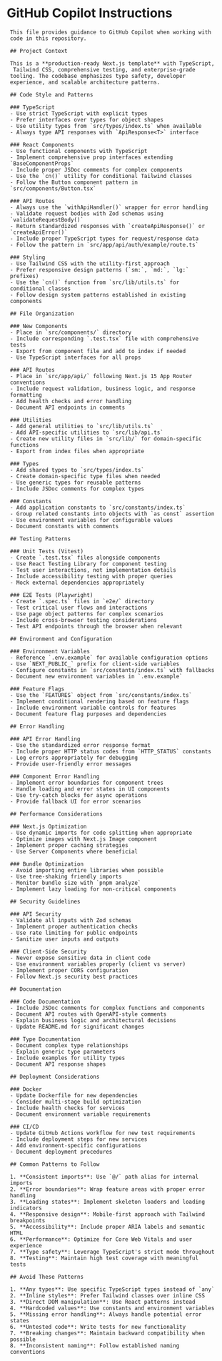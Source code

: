 # GitHub Copilot Instructions

     This file provides guidance to GitHub Copilot when working with
     code in this repository.

     ## Project Context

     This is a **production-ready Next.js template** with TypeScript,
      Tailwind CSS, comprehensive testing, and enterprise-grade
     tooling. The codebase emphasizes type safety, developer
     experience, and scalable architecture patterns.

     ## Code Style and Patterns

     ### TypeScript
     - Use strict TypeScript with explicit types
     - Prefer interfaces over types for object shapes
     - Use utility types from `src/types/index.ts` when available
     - Always type API responses with `ApiResponse<T>` interface

     ### React Components
     - Use functional components with TypeScript
     - Implement comprehensive prop interfaces extending
     `BaseComponentProps`
     - Include proper JSDoc comments for complex components
     - Use the `cn()` utility for conditional Tailwind classes
     - Follow the Button component pattern in
     `src/components/Button.tsx`

     ### API Routes
     - Always use the `withApiHandler()` wrapper for error handling
     - Validate request bodies with Zod schemas using
     `validateRequestBody()`
     - Return standardized responses with `createApiResponse()` or
     `createApiError()`
     - Include proper TypeScript types for request/response data
     - Follow the pattern in `src/app/api/auth/example/route.ts`

     ### Styling
     - Use Tailwind CSS with the utility-first approach
     - Prefer responsive design patterns (`sm:`, `md:`, `lg:`
     prefixes)
     - Use the `cn()` function from `src/lib/utils.ts` for
     conditional classes
     - Follow design system patterns established in existing
     components

     ## File Organization

     ### New Components
     - Place in `src/components/` directory
     - Include corresponding `.test.tsx` file with comprehensive
     tests
     - Export from component file and add to index if needed
     - Use TypeScript interfaces for all props

     ### API Routes
     - Place in `src/app/api/` following Next.js 15 App Router
     conventions
     - Include request validation, business logic, and response
     formatting
     - Add health checks and error handling
     - Document API endpoints in comments

     ### Utilities
     - Add general utilities to `src/lib/utils.ts`
     - Add API-specific utilities to `src/lib/api.ts`
     - Create new utility files in `src/lib/` for domain-specific
     functions
     - Export from index files when appropriate

     ### Types
     - Add shared types to `src/types/index.ts`
     - Create domain-specific type files when needed
     - Use generic types for reusable patterns
     - Include JSDoc comments for complex types

     ### Constants
     - Add application constants to `src/constants/index.ts`
     - Group related constants into objects with `as const` assertion
     - Use environment variables for configurable values
     - Document constants with comments

     ## Testing Patterns

     ### Unit Tests (Vitest)
     - Create `.test.tsx` files alongside components
     - Use React Testing Library for component testing
     - Test user interactions, not implementation details
     - Include accessibility testing with proper queries
     - Mock external dependencies appropriately

     ### E2E Tests (Playwright)
     - Create `.spec.ts` files in `e2e/` directory
     - Test critical user flows and interactions
     - Use page object patterns for complex scenarios
     - Include cross-browser testing considerations
     - Test API endpoints through the browser when relevant

     ## Environment and Configuration

     ### Environment Variables
     - Reference `.env.example` for available configuration options
     - Use `NEXT_PUBLIC_` prefix for client-side variables
     - Configure constants in `src/constants/index.ts` with fallbacks
     - Document new environment variables in `.env.example`

     ### Feature Flags
     - Use the `FEATURES` object from `src/constants/index.ts`
     - Implement conditional rendering based on feature flags
     - Include environment variable controls for features
     - Document feature flag purposes and dependencies

     ## Error Handling

     ### API Error Handling
     - Use the standardized error response format
     - Include proper HTTP status codes from `HTTP_STATUS` constants
     - Log errors appropriately for debugging
     - Provide user-friendly error messages

     ### Component Error Handling
     - Implement error boundaries for component trees
     - Handle loading and error states in UI components
     - Use try-catch blocks for async operations
     - Provide fallback UI for error scenarios

     ## Performance Considerations

     ### Next.js Optimization
     - Use dynamic imports for code splitting when appropriate
     - Optimize images with Next.js Image component
     - Implement proper caching strategies
     - Use Server Components where beneficial

     ### Bundle Optimization
     - Avoid importing entire libraries when possible
     - Use tree-shaking friendly imports
     - Monitor bundle size with `pnpm analyze`
     - Implement lazy loading for non-critical components

     ## Security Guidelines

     ### API Security
     - Validate all inputs with Zod schemas
     - Implement proper authentication checks
     - Use rate limiting for public endpoints
     - Sanitize user inputs and outputs

     ### Client-Side Security
     - Never expose sensitive data in client code
     - Use environment variables properly (client vs server)
     - Implement proper CORS configuration
     - Follow Next.js security best practices

     ## Documentation

     ### Code Documentation
     - Include JSDoc comments for complex functions and components
     - Document API routes with OpenAPI-style comments
     - Explain business logic and architectural decisions
     - Update README.md for significant changes

     ### Type Documentation
     - Document complex type relationships
     - Explain generic type parameters
     - Include examples for utility types
     - Document API response shapes

     ## Deployment Considerations

     ### Docker
     - Update Dockerfile for new dependencies
     - Consider multi-stage build optimization
     - Include health checks for services
     - Document environment variable requirements

     ### CI/CD
     - Update GitHub Actions workflow for new test requirements
     - Include deployment steps for new services
     - Add environment-specific configurations
     - Document deployment procedures

     ## Common Patterns to Follow

     1. **Consistent imports**: Use `@/` path alias for internal
     imports
     2. **Error boundaries**: Wrap feature areas with proper error
     handling
     3. **Loading states**: Implement skeleton loaders and loading
     indicators
     4. **Responsive design**: Mobile-first approach with Tailwind
     breakpoints
     5. **Accessibility**: Include proper ARIA labels and semantic
     HTML
     6. **Performance**: Optimize for Core Web Vitals and user
     experience
     7. **Type safety**: Leverage TypeScript's strict mode throughout
     8. **Testing**: Maintain high test coverage with meaningful
     tests

     ## Avoid These Patterns

     1. **Any types**: Use specific TypeScript types instead of `any`
     2. **Inline styles**: Prefer Tailwind classes over inline CSS
     3. **Direct DOM manipulation**: Use React patterns instead
     4. **Hardcoded values**: Use constants and environment variables
     5. **Missing error handling**: Always handle potential error
     states
     6. **Untested code**: Write tests for new functionality
     7. **Breaking changes**: Maintain backward compatibility when
     possible
     8. **Inconsistent naming**: Follow established naming
     conventions
